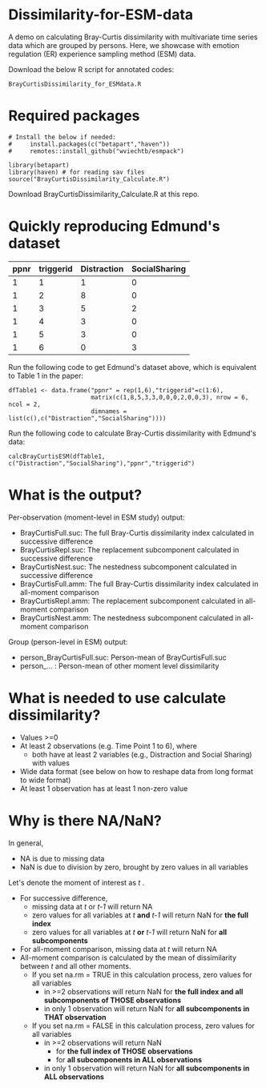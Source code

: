 # Dissimilarity-for-ESM-data
A demo on calculating Bray-Curtis dissimilarity with multivariate time series data which are grouped by persons. Here, we showcase with emotion regulation (ER) experience sampling method (ESM) data.

Download the below R script for annotated codes:

	BrayCurtisDissimilarity_for_ESMdata.R

# Required packages
	# Install the below if needed:
	#     install.packages(c("betapart","haven"))
	#     remotes::install_github("wviechtb/esmpack")

	library(betapart)
	library(haven) # for reading sav files
	source("BrayCurtisDissimilarity_Calculate.R")
Download BrayCurtisDissimilarity_Calculate.R at this repo.

# Quickly reproducing Edmund's dataset
|ppnr|triggerid|Distraction|SocialSharing |
|---|----------|-----------|----|
|1|1|1|0|
|1|2|8|0|
|1|3|5|2|
|1|4|3|0|
|1|5|3|0|
|1|6|0|3|
Run the following code to get Edmund's dataset above, which is equivalent to Table 1 in the paper:

	dfTable1 <- data.frame("ppnr" = rep(1,6),"triggerid"=c(1:6),
	                       matrix(c(1,8,5,3,3,0,0,0,2,0,0,3), nrow = 6, ncol = 2,
	                       dimnames = list(c(),c("Distraction","SocialSharing"))))
Run the following code to calculate Bray-Curtis dissimilarity with Edmund's data:

	calcBrayCurtisESM(dfTable1, c("Distraction","SocialSharing"),"ppnr","triggerid")
# What is the output?
Per-observation (moment-level in ESM study) output:
- BrayCurtisFull.suc:	The full Bray-Curtis dissimilarity index calculated in successive difference
- BrayCurtisRepl.suc:	The replacement subcomponent calculated in successive difference
- BrayCurtisNest.suc:	The nestedness subcomponent calculated in successive difference
- BrayCurtisFull.amm:	The full Bray-Curtis dissimilarity index calculated in all-moment comparison
- BrayCurtisRepl.amm:	The replacement subcomponent calculated in all-moment comparison
- BrayCurtisNest.amm:	The nestedness subcomponent calculated in all-moment comparison

Group (person-level in ESM) output:
- person_BrayCurtisFull.suc:	Person-mean of BrayCurtisFull.suc
- person_... : Person-mean of other moment level dissimilarity 
# What is needed to use calculate dissimilarity?
- Values >=0
- At least 2 observations (e.g. Time Point 1 to 6), where 
	- both have at least 2 variables (e.g., Distraction and Social Sharing)  with values
- Wide data format (see below on how to reshape data from long format to wide format)
- At least 1 observation has at least 1 non-zero value
# Why is there NA/NaN?
In general,
- NA is due to missing data
- NaN is due to division by zero, brought by zero values in all variables

Let's denote the moment of interest as *t* .
- For successive difference, 
	- missing data at *t* or *t-1* will return NA
	- zero values for all variables at *t* **and** *t-1* will return NaN for **the full index** 
	- zero values for all variables at *t* **or** *t-1* will return NaN for **all subcomponents** 
- For all-moment comparison, missing data at *t*  will return NA  
- All-moment comparison is calculated by the mean of dissimilarity between *t* and all other moments.
	- If you set na.rm = TRUE in this calculation process, zero values for all variables
		- in >=2 observations will return NaN for **the full index and all subcomponents of THOSE observations** 
		- in only 1 observation will return NaN for **all subcomponents in THAT observation** 
	- If you set na.rm = FALSE in this calculation process, zero values for all variables
		- in >=2 observations will return NaN 
			- for **the full index of THOSE observations** 
			- for **all subcomponents in ALL observations** 
		- in only 1 observation will return NaN for **all subcomponents in ALL observations** 


